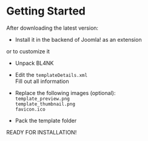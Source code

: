 # Getting Started

After downloading the latest version:

* Install it in the backend of Joomla! as an extension

or to customize it

* Unpack BL4NK

* Edit the `templateDetails.xml`  
 Fill out all information

* Replace the following images \(optional\):  
 `template_preview.png`  
 `template_thumbnail.png`  
 `favicon.ico`

* Pack the template folder

READY FOR INSTALLATION!
